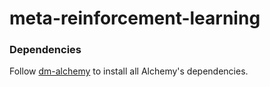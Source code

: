 # meta-reinforcement-learning

### Dependencies

Follow [dm-alchemy](https://github.com/deepmind/dm_alchemy) to install all Alchemy's dependencies.
